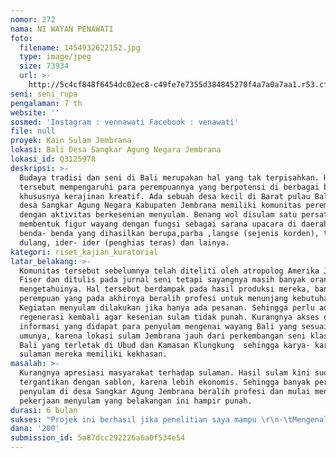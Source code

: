 ```yaml
---
nomor: 272
nama: NI WAYAN PENAWATI
foto:
  filename: 1454932622152.jpg
  type: image/jpeg
  size: 73934
  url: >-
    http://5c4cf848f6454dc02ec8-c49fe7e7355d384845270f4a7a0a7aa1.r53.cf2.rackcdn.com/84b6b7bb-8b24-401a-9d52-39af0468fc03/1454932622152.jpg
seni: seni_rupa
pengalaman: 7 th
website: ''
sosmed: 'Instagram : vennawati Facebook : venawati'
file: null
proyek: Kain Sulam Jembrana
lokasi: Bali Desa Sangkar Agung Negara Jembrana
lokasi_id: Q3125978
deskripsi: >-
  Budaya tradisi dan seni di Bali merupakan hal yang tak terpisahkan. Hal
  tersebut mempengaruhi para perempuannya yang berpotensi di berbagai bidang
  khususnya kerajinan kreatif. Ada sebuah desa kecil di Barat pulau Bali yaitu
  desa Sangkar Agung Negara Kabupaten Jembrana memiliki komunitas perempuan
  dengan aktivitas berkesenian menyulam. Benang wol disulam satu persatu
  membentuk figur wayang dengan fungsi sebagai sarana upacara di daerahnya
  benda- benda yang dihasilkan berupa,parba ,langse (sejenis korden), taplak
  dulang, ider- ider (penghias teras) dan lainya. 
kategori: riset_kajian_kuratorial
latar_belakang: >-
  Komunitas tersebut sebelumnya telah diteliti oleh atropolog Amerika Joseph
  Fiser dan ditulis pada jurnal seni tetapi sayangnya masih banyak orang belum
  mengetahuinya. Hal tersebut berdampak pada hasil produksi mereka, banyak
  perempuan yang pada akhirnya beralih profesi untuk menunjang kebutuhanya.
  Kegiatan menyulam dilakukan jika hanya ada pesanan. Sehingga perlu adanya
  regenerasi kembali agar kesenian sulam tidak punah. Kurangnya akses dan
  informasi yang didapat para penyulam mengenai wayang Bali yang sesuai pakem
  umunya, karena lokasi sulam Jembrana jauh dari perkembangan seni klasik di
  Bali yang terletak di Ubud dan Kamasan Klungkung  sehingga karya- karya dari
  sulaman mereka memiliki kekhasan.
masalah: >-
  Kurangnya apresiasi masyarakat terhadap sulaman. Hasil sulam kini sudah
  tergantikan dengan sablon, karena lebih ekonomis. Sehingga banyak perempuan
  penyulam di desa Sangkar Agung Jembrana beralih profesi dan mulai meninggalkan
  pekerjaan menyulam yang belakangan ini hampir punah.
durasi: 6 bulan
sukses: "Projek ini berhasil jika penelitian saya mampu \r\n-\tMengenalkan kembali kain sulam langka yang hampir punah di Jembrana kepada masyarakat luas di pameran pesta kesenian Bali\r\n-\tMemanfaatkan hasil- hasil karya sulam pada kebutuhan penunjang acara kebudayaan\r\n-\tMenghasilkan buku sulam jembrana\r\n-      Memberi edukasi kepada perempuan penyulam Jembrana\r\n"
dana: '200'
submission_id: 5a87dcc292226a6a0f534e54
---
```

